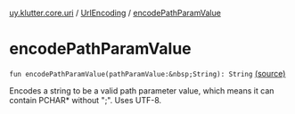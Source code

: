 [uy.klutter.core.uri](../index.md) / [UrlEncoding](index.md) / [encodePathParamValue](.)


# encodePathParamValue
`fun encodePathParamValue(pathParamValue:&nbsp;String): String` [(source)](https://github.com/kohesive/klutter/blob/master/core-jdk6/src/main/kotlin/uy/klutter/core/uri/UrlEncoding.kt#L224)

Encodes a string to be a valid path parameter value, which means it can contain PCHAR* without ";". Uses UTF-8.


